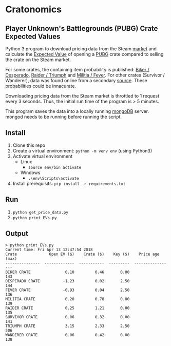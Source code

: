 # Cratonomics

## Player Unknown's Battlegrounds (PUBG) Crate Expected Values

Python 3 program to download pricing data from the Steam [market](https://steamcommunity.com/market/) and calculate the [Expected Value](https://en.wikipedia.org/wiki/Expected_value) of opening a [PUBG](http://store.steampowered.com/app/578080/PLAYERUNKNOWNS_BATTLEGROUNDS/) crate compared to selling the crate on the Steam market.

For some crates, the containing item probability is published: [Biker / Desperado](https://steamcommunity.com/games/578080/announcements/detail/1576688908203724690),  [Raider / Triumph](https://steamcommunity.com/games/578080/announcements/detail/1653258341515442673) and [Militia / Fever](https://steamcommunity.com/games/578080/announcements/detail/2742000471562664977).  For other crates (Survivor / Wanderer), data was found online from a secondary [source](https://www.pubg-stats.net/depot/crates).  These probabilities could be innacurate.

Downloading pricing data from the Steam market is throttled to 1 request every 3 seconds.  Thus, the initial run time of the program is > 5 minutes.

This program saves the data into a locally running [mongoDB](https://www.mongodb.com/download-center) server.  mongod needs to be running before running the script.

## Install

1. Clone this repo
1. Create a virtual environment: `python -m venv env` (using Python3)
1. Activate virtual environment
    - Linux
        - `source env/bin activate`
    - Windows
        - `.\env\Scripts\activate`
1. Install prerequisits: `pip install -r requirements.txt`

## Run

1. `python get_price_data.py`
1. `python print_EVs.py`

## Output

```shell
> python print_EVs.py
Current time: Fri Apr 13 12:47:54 2018
Crate              Open EV ($)    Crate ($)    Key ($)    Price age (max)
---------------  -------------  -----------  ---------  -----------------
BIKER CRATE               0.10         0.46       0.00                143
DESPERADO CRATE          -1.23         0.02       2.50                144
FEVER CRATE              -0.93         0.04       2.50                136
MILITIA CRATE             0.20         0.78       0.00                139
RAIDER CRATE              0.25         1.21       0.00                135
SURVIVOR CRATE            0.06         0.32       0.00                141
TRIUMPH CRATE             3.15         2.33       2.50                506
WANDERER CRATE            0.06         0.42       0.00                138
```